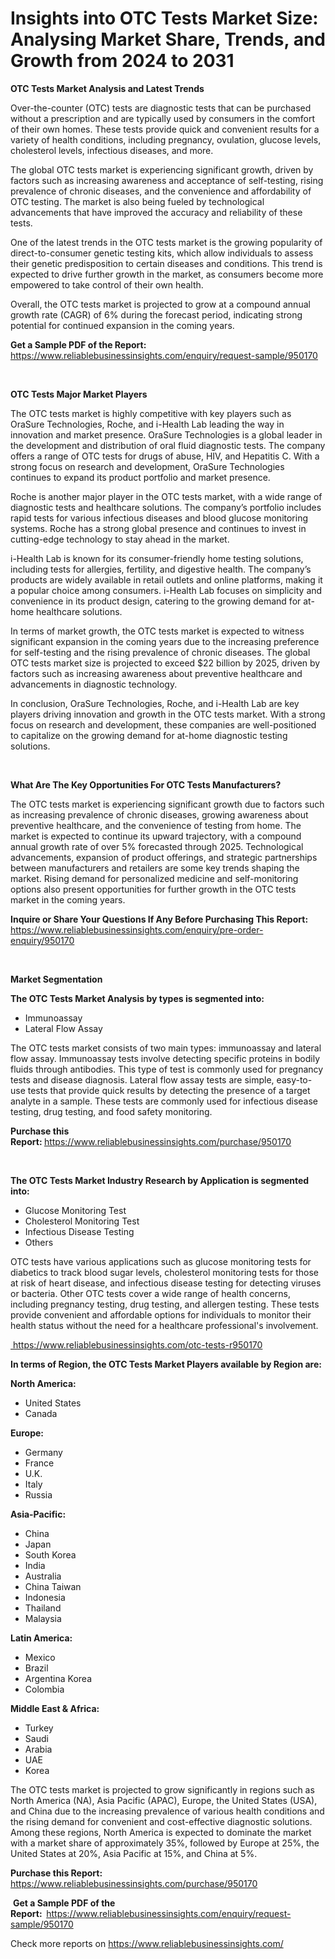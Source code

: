 <p><h1>Insights into OTC Tests Market Size: Analysing Market Share, Trends, and Growth from 2024 to 2031</h1></p><p><strong>OTC Tests Market Analysis and Latest Trends</strong></p>
<p><p>Over-the-counter (OTC) tests are diagnostic tests that can be purchased without a prescription and are typically used by consumers in the comfort of their own homes. These tests provide quick and convenient results for a variety of health conditions, including pregnancy, ovulation, glucose levels, cholesterol levels, infectious diseases, and more.</p><p>The global OTC tests market is experiencing significant growth, driven by factors such as increasing awareness and acceptance of self-testing, rising prevalence of chronic diseases, and the convenience and affordability of OTC testing. The market is also being fueled by technological advancements that have improved the accuracy and reliability of these tests.</p><p>One of the latest trends in the OTC tests market is the growing popularity of direct-to-consumer genetic testing kits, which allow individuals to assess their genetic predisposition to certain diseases and conditions. This trend is expected to drive further growth in the market, as consumers become more empowered to take control of their own health.</p><p>Overall, the OTC tests market is projected to grow at a compound annual growth rate (CAGR) of 6% during the forecast period, indicating strong potential for continued expansion in the coming years.</p></p>
<p><strong>Get a Sample PDF of the Report:&nbsp;</strong> <a href="https://www.reliablebusinessinsights.com/enquiry/request-sample/950170">https://www.reliablebusinessinsights.com/enquiry/request-sample/950170</a></p>
<p>&nbsp;</p>
<p><strong>OTC Tests Major Market Players</strong></p>
<p><p>The OTC tests market is highly competitive with key players such as OraSure Technologies, Roche, and i-Health Lab leading the way in innovation and market presence. OraSure Technologies is a global leader in the development and distribution of oral fluid diagnostic tests. The company offers a range of OTC tests for drugs of abuse, HIV, and Hepatitis C. With a strong focus on research and development, OraSure Technologies continues to expand its product portfolio and market presence.</p><p>Roche is another major player in the OTC tests market, with a wide range of diagnostic tests and healthcare solutions. The company’s portfolio includes rapid tests for various infectious diseases and blood glucose monitoring systems. Roche has a strong global presence and continues to invest in cutting-edge technology to stay ahead in the market.</p><p>i-Health Lab is known for its consumer-friendly home testing solutions, including tests for allergies, fertility, and digestive health. The company’s products are widely available in retail outlets and online platforms, making it a popular choice among consumers. i-Health Lab focuses on simplicity and convenience in its product design, catering to the growing demand for at-home healthcare solutions.</p><p>In terms of market growth, the OTC tests market is expected to witness significant expansion in the coming years due to the increasing preference for self-testing and the rising prevalence of chronic diseases. The global OTC tests market size is projected to exceed $22 billion by 2025, driven by factors such as increasing awareness about preventive healthcare and advancements in diagnostic technology.</p><p>In conclusion, OraSure Technologies, Roche, and i-Health Lab are key players driving innovation and growth in the OTC tests market. With a strong focus on research and development, these companies are well-positioned to capitalize on the growing demand for at-home diagnostic testing solutions.</p></p>
<p>&nbsp;</p>
<p><strong>What Are The Key Opportunities For OTC Tests Manufacturers?</strong></p>
<p><p>The OTC tests market is experiencing significant growth due to factors such as increasing prevalence of chronic diseases, growing awareness about preventive healthcare, and the convenience of testing from home. The market is expected to continue its upward trajectory, with a compound annual growth rate of over 5% forecasted through 2025. Technological advancements, expansion of product offerings, and strategic partnerships between manufacturers and retailers are some key trends shaping the market. Rising demand for personalized medicine and self-monitoring options also present opportunities for further growth in the OTC tests market in the coming years.</p></p>
<p><strong>Inquire or Share Your Questions If Any Before Purchasing This Report:</strong> <a href="https://www.reliablebusinessinsights.com/enquiry/pre-order-enquiry/950170">https://www.reliablebusinessinsights.com/enquiry/pre-order-enquiry/950170</a></p>
<p>&nbsp;</p>
<p><strong>Market Segmentation</strong></p>
<p><strong>The OTC Tests Market Analysis by types is segmented into:</strong></p>
<p><ul><li>Immunoassay</li><li>Lateral Flow Assay</li></ul></p>
<p><p>The OTC tests market consists of two main types: immunoassay and lateral flow assay. Immunoassay tests involve detecting specific proteins in bodily fluids through antibodies. This type of test is commonly used for pregnancy tests and disease diagnosis. Lateral flow assay tests are simple, easy-to-use tests that provide quick results by detecting the presence of a target analyte in a sample. These tests are commonly used for infectious disease testing, drug testing, and food safety monitoring.</p></p>
<p><strong>Purchase this Report:&nbsp;</strong><a href="https://www.reliablebusinessinsights.com/purchase/950170">https://www.reliablebusinessinsights.com/purchase/950170</a></p>
<p>&nbsp;</p>
<p><strong>The OTC Tests Market Industry Research by Application is segmented into:</strong></p>
<p><ul><li>Glucose Monitoring Test</li><li>Cholesterol Monitoring Test</li><li>Infectious Disease Testing</li><li>Others</li></ul></p>
<p><p>OTC tests have various applications such as glucose monitoring tests for diabetics to track blood sugar levels, cholesterol monitoring tests for those at risk of heart disease, and infectious disease testing for detecting viruses or bacteria. Other OTC tests cover a wide range of health concerns, including pregnancy testing, drug testing, and allergen testing. These tests provide convenient and affordable options for individuals to monitor their health status without the need for a healthcare professional's involvement.</p></p>
<p><a href="https://www.reliablebusinessinsights.com/otc-tests-r950170">&nbsp;https://www.reliablebusinessinsights.com/otc-tests-r950170</a></p>
<p><strong>In terms of Region, the OTC Tests Market Players available by Region are:</strong></p>
<p>
    <p> <strong> North America: </strong>
        <ul>
            <li>United States</li>
            <li>Canada</li>
        </ul>
        </p> 
    <p> <strong> Europe: </strong>
        <ul>
            <li>Germany</li>
            <li>France</li>
            <li>U.K.</li>
            <li>Italy</li>
            <li>Russia</li>
        </ul>
        </p> 
    <p> <strong> Asia-Pacific: </strong>
        <ul>
            <li>China</li>
            <li>Japan</li>
            <li>South Korea</li>
            <li>India</li>
            <li>Australia</li>
            <li>China Taiwan</li>
            <li>Indonesia</li>
            <li>Thailand</li>
            <li>Malaysia</li>
        </ul>
        </p> 
    <p> <strong> Latin America: </strong>
        <ul>
            <li>Mexico</li>
            <li>Brazil</li>
            <li>Argentina Korea</li>
            <li>Colombia</li>
        </ul>
        </p> 
    <p> <strong> Middle East & Africa: </strong>
        <ul>
            <li>Turkey</li>
            <li>Saudi</li>
            <li>Arabia</li>
            <li>UAE</li>
            <li>Korea</li>
        </ul>
    </p>
    </p>
<p><p>The OTC tests market is projected to grow significantly in regions such as North America (NA), Asia Pacific (APAC), Europe, the United States (USA), and China due to the increasing prevalence of various health conditions and the rising demand for convenient and cost-effective diagnostic solutions. Among these regions, North America is expected to dominate the market with a market share of approximately 35%, followed by Europe at 25%, the United States at 20%, Asia Pacific at 15%, and China at 5%.</p></p>
<p><strong>Purchase this Report: </strong><a href="https://www.reliablebusinessinsights.com/purchase/950170">https://www.reliablebusinessinsights.com/purchase/950170</a></p>
<p>&nbsp;<strong>Get a Sample PDF of the Report:&nbsp;&nbsp;</strong><a href="https://www.reliablebusinessinsights.com/enquiry/request-sample/950170">https://www.reliablebusinessinsights.com/enquiry/request-sample/950170</a></p>
<p><strong></strong></p>
<p>Check more reports on <a href="https://www.reliablebusinessinsights.com/">https://www.reliablebusinessinsights.com/</a></p>